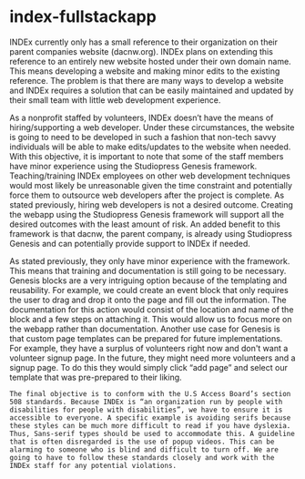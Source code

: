 # index-fullstackapp
INDEx currently only has a small reference to their organization on their parent companies website (dacnw.org). INDEx plans on extending this reference to an entirely new website hosted under their own domain name. This means developing a website and making minor edits to the existing reference. The problem is that there are many ways to develop a website and INDEx requires a solution that can be easily maintained and updated by their small team with little web development experience.

 As a nonprofit staffed by volunteers, INDEx doesn’t have the means of hiring/supporting a web developer. Under these circumstances, the website is going to need to be developed in such a fashion that non-tech savvy individuals will be able to make edits/updates to the website when needed. With this objective, it is important to note that some of the staff members have minor experience using the Studiopress Genesis framework. Teaching/training INDEx employees on other web development techniques would most likely be unreasonable given the time constraint and potentially force them to outsource web developers after the project is complete. As stated previously, hiring web developers is not a desired outcome. Creating the webapp using the Studiopress Genesis framework will support all the desired outcomes with the least amount of risk. An added benefit to this framework is that dacnw, the parent company, is already using Studiopress Genesis and can potentially provide support to INDEx if needed.
 
 As stated previously, they only have minor experience with the framework. This means that training and documentation is still going to be necessary. Genesis blocks are a very intriguing option because of the templating and reusability. For example, we could create an event block that only requires the user to drag and drop it onto the page and fill out the information. The documentation for this action would consist of the location and name of the block and a few steps on attaching it. This would allow us to focus more on the webapp rather than documentation. Another use case for Genesis is that custom page templates can be prepared for future implementations. For example, they have a surplus of volunteers right now and don't want a volunteer signup page. In the future, they might need more volunteers and a signup page. To do this they would simply click “add page” and select our template that was pre-prepared to their liking. 
 
	The final objective is to conform with the U.S Access Board’s section 508 standards. Because INDEx is “an organization run by people with disabilities for people with disabilities”, we have to ensure it is accessible to everyone. A specific example is avoiding serifs because these styles can be much more difficult to read if you have dyslexia. Thus, Sans-serif types should be used to accommodate this. A guideline that is often disregarded is the use of popup videos. This can be alarming to someone who is blind and difficult to turn off. We are going to have to follow these standards closely and work with the INDEx staff for any potential violations.
